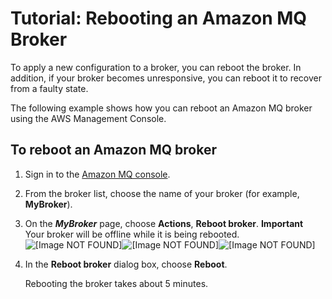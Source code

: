 # Tutorial: Rebooting an Amazon MQ Broker<a name="amazon-mq-rebooting-broker"></a>

To apply a new configuration to a broker, you can reboot the broker\. In addition, if your broker becomes unresponsive, you can reboot it to recover from a faulty state\.

The following example shows how you can reboot an Amazon MQ broker using the AWS Management Console\.

## To reboot an Amazon MQ broker<a name="rebooting-broker-console"></a>

1. Sign in to the [Amazon MQ console](https://console.aws.amazon.com/amazon-mq/)\.

1. From the broker list, choose the name of your broker \(for example, **MyBroker**\)\.

1. On the ***MyBroker*** page, choose **Actions**, **Reboot broker**\.
**Important**  
Your broker will be offline while it is being rebooted\.  
![\[Image NOT FOUND\]](http://docs.aws.amazon.com/amazon-mq/latest/developer-guide/images/amazon-mq-tutorials-reboot-broker.png)![\[Image NOT FOUND\]](http://docs.aws.amazon.com/amazon-mq/latest/developer-guide/)![\[Image NOT FOUND\]](http://docs.aws.amazon.com/amazon-mq/latest/developer-guide/)

1. In the **Reboot broker** dialog box, choose **Reboot**\.

   Rebooting the broker takes about 5 minutes\.